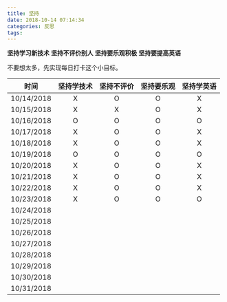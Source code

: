 ```yaml
---
title: 坚持
date: 2018-10-14 07:14:34
categories: 反思
tags:
---
```


**坚持学习新技术**
**坚持不评价别人**
**坚持要乐观积极**
**坚持要提高英语**

不要想太多，先实现每日打卡这个小目标。

|   时间   |坚持学技术 | 坚持不评价| 坚持要乐观 | 坚持学英语 |
|:--------:|:---------:|:---------:|:----------:|:----------:| 
|10/14/2018|    X      |     O     |     O      |     X      |
|10/15/2018|    X      |     X     |     O      |     X      |
|10/16/2018|    O      |     O     |     O      |     O      |
|10/17/2018|    X      |     O     |     O      |     X      |
|10/18/2018|    X      |     O     |     O      |     X      |  
|10/19/2018|    O      |     O     |     O      |     O      |
|10/20/2018| X | O | O | X |
|10/21/2018| X | O | O | X |
|10/22/2018| X | O | O | X |
|10/23/2018| X | O | O | O |
|10/24/2018|
|10/25/2018|
|10/26/2018|
|10/27/2018|
|10/28/2018|
|10/29/2018|
|10/30/2018|
|10/31/2018|

